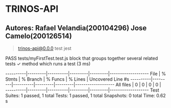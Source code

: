 # TRINOS-API
Autores:
    Rafael Velandia(200104296)
    Jose Camelo(200126514)
------------

> trinos-api@0.0.0 test
> jest

 PASS  tests/myFirstTest.test.js
  block that groups together several related tests
    ✓ method which runs a test (3 ms)

----------|---------|----------|---------|---------|-------------------
File      | % Stmts | % Branch | % Funcs | % Lines | Uncovered Line #s 
----------|---------|----------|---------|---------|-------------------
All files |       0 |        0 |       0 |       0 |                   
----------|---------|----------|---------|---------|-------------------
Test Suites: 1 passed, 1 total
Tests:       1 passed, 1 total
Snapshots:   0 total
Time:        0.62 s